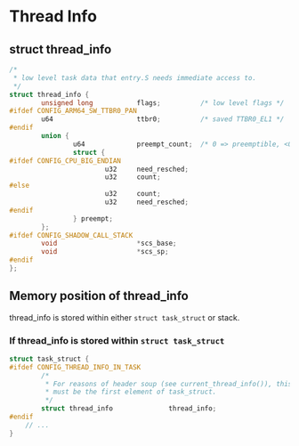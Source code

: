 # Thread Info

## struct thread_info

```c
/*
 * low level task data that entry.S needs immediate access to.
 */
struct thread_info {
        unsigned long           flags;          /* low level flags */
#ifdef CONFIG_ARM64_SW_TTBR0_PAN
        u64                     ttbr0;          /* saved TTBR0_EL1 */
#endif
        union {
                u64             preempt_count;  /* 0 => preemptible, <0 => bug */
                struct {
#ifdef CONFIG_CPU_BIG_ENDIAN
                        u32     need_resched;
                        u32     count;
#else
                        u32     count;
                        u32     need_resched;
#endif
                } preempt;
        };
#ifdef CONFIG_SHADOW_CALL_STACK
        void                    *scs_base;
        void                    *scs_sp;
#endif
};
```

## Memory position of thread_info

thread_info is stored within either `struct task_struct` or stack.

### If thread_info is stored within `struct task_struct`

```c
struct task_struct {
#ifdef CONFIG_THREAD_INFO_IN_TASK
        /*
         * For reasons of header soup (see current_thread_info()), this
         * must be the first element of task_struct.
         */
        struct thread_info              thread_info;
#endif
	// ...
}
```